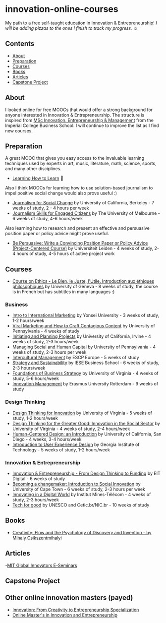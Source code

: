 # innovation-online-courses
My path to a free self-taught education in Innovation & Entrepreneurship! *I will be adding pizzas to the ones I finish to track my progress.* :relaxed:

## Contents

- [About](#about)
- [Preparation](#preparation)
- [Courses](#courses)
- [Books](#books)
- [Articles](#articles)
- [Capstone Project](#capstoneproject)

## About

I looked online for free MOOCs that would offer a strong background for anyone interested in Innovation & Entrepreneurship. The structure is inspired from [MSc Innovation, Entrepreneurship & Management](https://www.imperial.ac.uk/business-school/programmes/msc-innovation-entrepreneurship-management/programme-content/core-modules/) from the Imperial College Business School. I will continue to improve the list as I find new courses.

## Preparation

A great MOOC that gives you easy access to the invaluable learning techniques used by experts in art, music, literature, math, science, sports, and many other disciplines. 

- [Learning How to Learn](https://www.coursera.org/learn/learning-how-to-learn) :pizza:

Also I think MOOCs for learning how to use solution-based journalism to impel positive social change would also prove useful :)

- [Journalism for Social Change](https://www.edx.org/course/journalism-social-change-uc-berkeleyx-j4sc101x-0) by University of California, Berkeley - 7 weeks of study, 2 - 4 hours per week
- [Journalism Skills for Engaged Citizens](https://www.coursera.org/learn/journalism-skills) by The University of Melbourne - 6 weeks of study, 4-6 hours/week

Also learning how to research and present an effective and persuasive position paper or policy advice might prove useful.

- [Be Persuasive: Write a Convincing Position Paper or Policy Advice (Project-Centered Course)](https://www.coursera.org/learn/persuasive-writing) by Universiteit Leiden - 4 weeks of study, 2-4 hours of study, 4-5 hours of active project work

## Courses

- [Course on Ethics - Le Bien, le Juste, l'Utile. Introduction aux éthiques philosophiques](https://www.coursera.org/learn/ethique/home/info) by University of Geneva - 8 weeks of study, the course is in French but has subtitles in many languages :)

### Business

- [Intro to International Marketing](https://www.coursera.org/learn/intro-international-marketing) by Yonsei University - 3 weeks of study, 1-2 hours/week
- [Viral Marketing and How to Craft Contagious Content](https://www.coursera.org/learn/wharton-contagious-viral-marketing) by University of Pennsylvania - 4 weeks of study
- [Initiating and Planning Projects](https://www.coursera.org/learn/project-planning) by University of California, Irvine - 4 weeks of study, 2-3 hours/week
- [Managing Social and Human Capital](https://www.coursera.org/learn/wharton-social-human-capital) by University of Pennsylvania - 4 weeks of study, 2-3 hours per week
- [Intercultural Management](https://www.coursera.org/learn/intercultural) by ESCP Europe - 5 weeks of study
- [Strategy and Sustainability](https://www.coursera.org/learn/strategy-sustainability) by  IESE Business School - 6 weeks of study, 2-3 hours/week
- [Foundations of Business Strategy](https://www.coursera.org/learn/uva-darden-foundations-business-strategy) by University of Virginia - 4 weeks of study, 5-6 hours/week
- [Innovation Management](https://www.coursera.org/learn/innovation-management) by Erasmus University Rotterdam - 9 weeks of study

### Design Thinking

- [Design Thinking for Innovation](https://www.coursera.org/learn/uva-darden-design-thinking-innovation) by University of Virginia - 5 weeks of study, 1-2 hours/week
- [Design Thinking for the Greater Good: Innovation in the Social Sector](https://www.coursera.org/learn/uva-darden-design-thinking-social-sector) by University of Virginia - 4 weeks of study, 2-4 hours/week
- [Human-Centered Design: an Introduction](https://www.coursera.org/learn/human-computer-interaction) by University of California, San Diego - 4 weeks, 3-4 hours/week
- [Introduction to User Experience Design](https://www.coursera.org/learn/user-experience-design) by Georgia Institute of Technology - 5 weeks of study, 1-2 hours/week

### Innovation & Entrepreneurship

- [Innovation & Entrepreneurship - From Design Thinking to Funding](https://www.coursera.org/learn/design-thinking-entrepreneurship) by EIT Digital - 6 weeks of study
- [Becoming a changemaker: Introduction to Social Innovation](https://www.coursera.org/learn/social-innovation) by University of Cape Town - 6 weeks of study, 2-3 hours per week
- [Innovating in a Digital World](https://www.coursera.org/learn/innovating-digital-world) by Institut Mines-Télécom - 4 weeks of study, 2-3 hours/week
- [Tech for good](https://courses.edx.org/courses/course-v1:SDGAcademyX+ICT001+3T2018/3dd6a02bd3894f95ae892043bc65339c/) by UNESCO and Cetic.br/NIC.br - 10 weeks of study

 

## Books

- [Creativity: Flow and the Psychology of Discovery and Invention - by Mihaly Csikszentmihalyi](https://www.amazon.com/dp/B000TG1X9C/_encoding=UTF8?coliid=I1LWO2EJGGDLSF&colid=1JLWQRITY8T8Y&psc=0)

## Articles

-[MIT Global Innovators E-Seminars](http://bootcamp.mit.edu/entrepreneurship/e-seminars/)

## Capstone Project

## Other online innovation masters (payed)

- [Innovation: From Creativity to Entrepreneurship Specialization](https://www.coursera.org/specializations/innovation-creativity-entrepreneurship)
- [Online Master's in Innovation and Entrepreneurship](https://www.coursera.org/degrees/omie)


